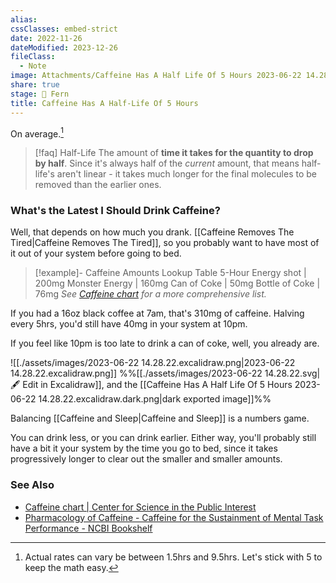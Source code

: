 ```yaml
---
alias: 
cssClasses: embed-strict
date: 2022-11-26
dateModified: 2023-12-26
fileClass:
  - Note
image: Attachments/Caffeine Has A Half Life Of 5 Hours 2023-06-22 14.28.22.excalidraw.png
share: true
stage: 🌿 Fern
title: Caffeine Has A Half-Life Of 5 Hours
---
```


On average.[^1] 
[^1]: Actual rates can vary be between 1.5hrs and 9.5hrs. Let's stick with 5 to keep the math easy.

>[!faq] Half-Life
>The amount of **time it takes for the quantity to drop by half**. Since it's always half of the _current_ amount, that means half-life's aren't linear - it takes much longer for the final molecules to be removed than the earlier ones. 

### What's the Latest I Should Drink Caffeine?

Well, that depends on how much you drank. [[Caffeine Removes The Tired|Caffeine Removes The Tired]], so you probably want to have most of it out of your system before going to bed.

>[!example]- Caffeine Amounts Lookup Table
> 5-Hour Energy shot | 200mg
> Monster Energy | 160mg
> Can of Coke | 50mg
> Bottle of Coke | 76mg
> _See [Caffeine chart](https://www.cspinet.org/caffeine-chart) for a more comprehensive list._

If you had a 16oz black coffee at 7am, that's 310mg of caffeine. Halving every 5hrs, you'd still have 40mg in your system at 10pm. 

If you feel like 10pm is too late to drink a can of coke, well, you already are.

![[./assets/images/2023-06-22 14.28.22.excalidraw.png|2023-06-22 14.28.22.excalidraw.png]]
%%[[./assets/images/2023-06-22 14.28.22.svg|🖋 Edit in Excalidraw]], and the [[Caffeine Has A Half Life Of 5 Hours 2023-06-22 14.28.22.excalidraw.dark.png|dark exported image]]%%

Balancing [[Caffeine and Sleep|Caffeine and Sleep]] is a numbers game. 

You can drink less, or you can drink earlier.
Either way, you'll probably still have a bit it your system by the time you go to bed, since it takes progressively longer to clear out the smaller and smaller amounts.

### See Also

- [Caffeine chart | Center for Science in the Public Interest](https://www.cspinet.org/caffeine-chart)
- [Pharmacology of Caffeine - Caffeine for the Sustainment of Mental Task Performance - NCBI Bookshelf](https://www.ncbi.nlm.nih.gov/books/NBK223808/#:~:text=The%20mean%20half%2Dlife%20of,et%20al.%2C%201989)

